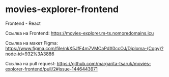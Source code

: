 # movies-explorer-frontend
Frontend - React

Ссылка на Frontend: https://movies-explorer.m-ts.nomoredomains.icu

Ссылка на макет Figma: https://www.figma.com/file/nkX5JfF4m7VMCaPdX0ccOJ/Diploma-(Copy)?node-id=932%3A3886

Ссылка на pull request: https://github.com/margarita-tsaruk/movies-explorer-frontend/pull/2#issue-1446443971
